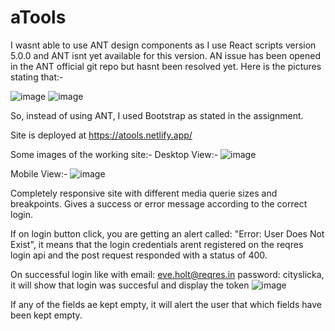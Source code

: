 # aTools

I wasnt able to use ANT design components as I use React scripts version 5.0.0 and ANT isnt yet available for this version. AN issue has been opened in the ANT official git repo but hasnt been resolved yet.
Here is the pictures stating that:-

![image](https://user-images.githubusercontent.com/73885838/153148211-53970472-3ef4-4b1b-9949-c061233654e1.png)
![image](https://user-images.githubusercontent.com/73885838/153148571-677835b4-ee5d-4ac4-9bcd-d8ec192c5398.png)


So, instead of using ANT, I used Bootstrap as stated in the assignment.

Site is deployed at https://atools.netlify.app/ 

Some images of the working site:-
Desktop View:-
![image](https://user-images.githubusercontent.com/73885838/153149480-edbeecf4-adfb-441d-b5fa-7e68e414e1fa.png)

Mobile View:-
![image](https://user-images.githubusercontent.com/73885838/153149823-9ad86e25-3bee-4ce1-8800-423440dbccb4.png)

Completely responsive site with different media querie sizes and breakpoints. 
Gives a success or error message according to the correct login.

If on login button click, you are getting an alert called: "Error: User Does Not Exist", it means that the login credentials 
arent registered on the reqres login api and the post request responded with a status of 400.

On successful login like with
email: eve.holt@reqres.in
password: cityslicka, 
it will show that login was succesful and display the token
![image](https://user-images.githubusercontent.com/73885838/153151867-be418031-a147-44c8-bbfb-0b9fabc4c708.png)

If any of the fields ae kept empty, it will alert the user that which fields have been kept empty.
